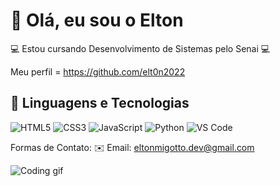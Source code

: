 # 👋 Olá, eu sou o Elton

💻 Estou cursando Desenvolvimento de Sistemas pelo Senai 💻

 Meu perfil = https://github.com/elt0n2022
 
## 🧠 Linguagens e Tecnologias

![HTML5](https://img.shields.io/badge/-HTML5-E34F26?style=flat&logo=html5&logoColor=white)
![CSS3](https://img.shields.io/badge/-CSS3-1572B6?style=flat&logo=css3)
![JavaScript](https://img.shields.io/badge/-JavaScript-F7DF1E?style=flat&logo=javascript&logoColor=black)
![Python](https://img.shields.io/badge/-Python-3776AB?style=flat&logo=python&logoColor=white)
![VS Code](https://img.shields.io/badge/-VSCode-007ACC?style=flat&logo=visual-studio-code)

Formas de Contato:
✉️ Email: eltonmigotto.dev@gmail.com

![Coding gif](https://media.giphy.com/media/qgQUggAC3Pfv687qPC/giphy.gif)
